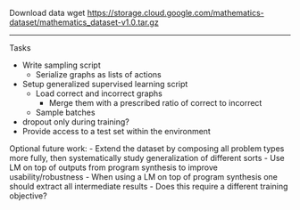 Download data
wget https://storage.cloud.google.com/mathematics-dataset/mathematics_dataset-v1.0.tar.gz
____

Tasks

- Write sampling script
    - Serialize graphs as lists of actions
- Setup generalized supervised learning script
    - Load correct and incorrect graphs
        - Merge them with a prescribed ratio of correct to incorrect 
    - Sample batches
- dropout only during training?
- Provide access to a test set within the environment  


Optional future work:
    - Extend the dataset by composing all problem types more fully, then systematically study generalization of different sorts
    - Use LM on top of outputs from program synthesis to improve usability/robustness
        - When using a LM on top of program synthesis one should extract all intermediate results
            - Does this require a different training objective?
    